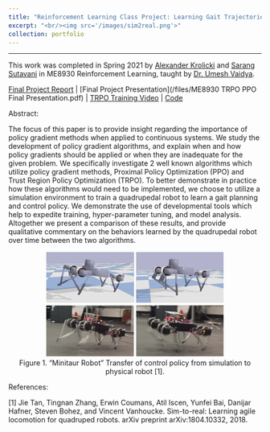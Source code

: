 ```yaml
---
title: "Reinforcement Learning Class Project: Learning Gait Trajectories for a Quadrupedal Robot"
excerpt: "<br/><img src='/images/sim2real.png'>"
collection: portfolio
---
```


------

This work was completed in Spring 2021 by [Alexander Krolicki](https://www.linkedin.com/in/agkrolicki/) and [Sarang Sutavani](https://www.linkedin.com/in/ssarang/) in ME8930 Reinforcement Learning, taught by [Dr. Umesh Vaidya](https://www.clemson.edu/cecas/departments/me/people/faculty/Vaidya.html). 

[Final Project Report](/files/RL_Project__ME_8930_Krolicki_Sutavani.pdf) | [Final Project Presentation](/files/ME8930 TRPO PPO Final Presentation.pdf) | [TRPO Training Video](https://youtu.be/Z4BZgIL5d0Y) | [Code](https://colab.research.google.com/drive/14gOUZhOGHNf3ZvtpfUbgGGii3tcnbgbv?usp=sharing)

Abstract:

The focus of this paper is to provide insight regarding the importance of policy gradient methods when
applied to continuous systems. We study the development of policy gradient algorithms, and explain
when and how policy gradients should be applied or when they are inadequate for the given problem.
We specifically investigate 2 well known algorithms which utilize policy gradient methods, Proximal
Policy Optimization (PPO) and Trust Region Policy Optimization (TRPO). To better demonstrate
in practice how these algorithms would need to be implemented, we choose to utilize a simulation
environment to train a quadrupedal robot to learn a gait planning and control policy. We demonstrate
the use of developmental tools which help to expedite training, hyper-parameter tuning, and model
analysis. Altogether we present a comparison of these results, and provide qualitative commentary on
the behaviors learned by the quadrupedal robot over time between the two algorithms.

<p align="center">
<img src='/images/sim2real.png'>
<br>
Figure 1. “Minitaur Robot” Transfer of control policy from simulation to physical robot [1].
</p>

References:

[1] Jie Tan, Tingnan Zhang, Erwin Coumans, Atil Iscen, Yunfei Bai, Danijar Hafner, Steven Bohez, and Vincent Vanhoucke. Sim-to-real: Learning agile locomotion for quadruped robots. arXiv preprint arXiv:1804.10332, 2018. 